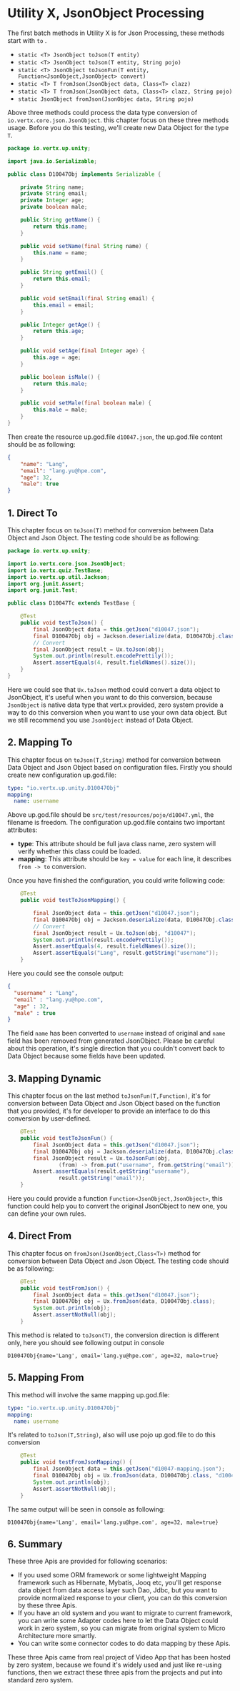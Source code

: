 # Utility X, JsonObject Processing

The first batch methods in Utility X is for Json Processing, these methods start with `to` .

* `static <T> JsonObject toJson(T entity)`
* `static <T> JsonObject toJson(T entity, String pojo)`
* `static <T> JsonObject toJsonFun(T entity, Function<JsonObject,JsonObject> convert)`
* `static <T> T fromJson(JsonObject data, Class<T> clazz)`
* `static <T> T fromJson(JsonObject data, Class<T> clazz, String pojo)`
* `static JsonObject fromJson(JsonObjec data, String pojo)`

Above three methods could process the data type conversion of `io.vertx.core.json.JsonObject`. this chapter focus on
these three methods usage. Before you do this testing, we'll create new Data Object for the type `T`.

```java
package io.vertx.up.unity;

import java.io.Serializable;

public class D10047Obj implements Serializable {

    private String name;
    private String email;
    private Integer age;
    private boolean male;

    public String getName() {
        return this.name;
    }

    public void setName(final String name) {
        this.name = name;
    }

    public String getEmail() {
        return this.email;
    }

    public void setEmail(final String email) {
        this.email = email;
    }

    public Integer getAge() {
        return this.age;
    }

    public void setAge(final Integer age) {
        this.age = age;
    }

    public boolean isMale() {
        return this.male;
    }

    public void setMale(final boolean male) {
        this.male = male;
    }
}
```

Then create the resource up.god.file `d10047.json`, the up.god.file content should be as following:

```json
{
    "name": "Lang",
    "email": "lang.yu@hpe.com",
    "age": 32,
    "male": true
}
```

## 1. Direct To

This chapter focus on `toJson(T)` method for conversion between Data Object and Json Object. The testing code should be
as following:

```java
package io.vertx.up.unity;

import io.vertx.core.json.JsonObject;
import io.vertx.quiz.TestBase;
import io.vertx.up.util.Jackson;
import org.junit.Assert;
import org.junit.Test;

public class D10047Tc extends TestBase {

    @Test
    public void testToJson() {
        final JsonObject data = this.getJson("d10047.json");
        final D10047Obj obj = Jackson.deserialize(data, D10047Obj.class);
        // Convert
        final JsonObject result = Ux.toJson(obj);
        System.out.println(result.encodePrettily());
        Assert.assertEquals(4, result.fieldNames().size());
    }
}
```

Here we could see that `Ux.toJson` method could convert a data object to JsonObject, it's useful when you want to do
this conversion, because `JsonObject` is native data type that vert.x provided, zero system provide a way to do this
conversion when you want to use your own data object. But we still recommend you use `JsonObject` instead of Data
Object.

## 2. Mapping To

This chapter focus on `toJson(T,String)` method for conversion between Data Object and Json Object based on
configuration files. Firstly you should create new configuration up.god.file:

```yaml
type: "io.vertx.up.unity.D10047Obj"
mapping:
  name: username
```

Above up.god.file should be  `src/test/resources/pojo/d10047.yml`, the filename is freedom. The configuration
up.god.file contains two important attributes:

* **type**: This attribute should be full java class name, zero system will verify whether this class could be loaded.
* **mapping**: This attribute should be `key = value` for each line, it describes `from -> to` conversion.

Once you have finished the configuration, you could write following code:

```java
    @Test
    public void testToJsonMapping() {

        final JsonObject data = this.getJson("d10047.json");
        final D10047Obj obj = Jackson.deserialize(data, D10047Obj.class);
        // Convert
        final JsonObject result = Ux.toJson(obj, "d10047");
        System.out.println(result.encodePrettily());
        Assert.assertEquals(4, result.fieldNames().size());
        Assert.assertEquals("Lang", result.getString("username"));
    }
```

Here you could see the console output:

```json
{
  "username" : "Lang",
  "email" : "lang.yu@hpe.com",
  "age" : 32,
  "male" : true
}
```

The field `name` has been converted to `username` instead of original and `name` field has been removed from generated
JsonObject. Please be careful about this operation, it's single direction that you couldn't convert back to Data Object
because some fields have been updated.

## 3. Mapping Dynamic

This chapter focus on the last method `toJsonFun(T,Function)`, it's for conversion between Data Object and Json Object
based on the function that you provided, it's for developer to provide an interface to do this conversion by
user-defined.

```java
    @Test
    public void testToJsonFun() {
        final JsonObject data = this.getJson("d10047.json");
        final D10047Obj obj = Jackson.deserialize(data, D10047Obj.class);
        final JsonObject result = Ux.toJsonFun(obj,
                (from) -> from.put("username", from.getString("email")));
        Assert.assertEquals(result.getString("username"),
                result.getString("email"));
    }
```

Here you could provide a function `Function<JsonObject,JsonObject>`, this function could help you to convert the
original JsonObject to new one, you can define your own rules.

## 4. Direct From

This chapter focus on `fromJson(JsonObject,Class<T>)`  method for conversion between Data Object and Json Object. The
testing code should be as following:

```java
    @Test
    public void testFromJson() {
        final JsonObject data = this.getJson("d10047.json");
        final D10047Obj obj = Ux.fromJson(data, D10047Obj.class);
        System.out.println(obj);
        Assert.assertNotNull(obj);
    }
```

This method is related to `toJson(T)`, the conversion direction is different only, here you should see following output
in console

```shell
D10047Obj{name='Lang', email='lang.yu@hpe.com', age=32, male=true}
```

## 5. Mapping From

This method will involve the same mapping up.god.file:

```yaml
type: "io.vertx.up.unity.D10047Obj"
mapping:
  name: username
```

It's related to `toJson(T,String)`, also will use pojo up.god.file to do this conversion

```java
    @Test
    public void testFromJsonMapping() {
        final JsonObject data = this.getJson("d10047-mapping.json");
        final D10047Obj obj = Ux.fromJson(data, D10047Obj.class, "d10047");
        System.out.println(obj);
        Assert.assertNotNull(obj);
    }
```

The same output will be seen in console as following:

```shell
D10047Obj{name='Lang', email='lang.yu@hpe.com', age=32, male=true}
```

## 6. Summary

These three Apis are provided for following scenarios:

* If you used some ORM framework or some lightweight Mapping framework such as Hibernate, Mybatis, Jooq etc, you'll get
  response data object from data access layer such Dao, Jdbc, but you want to provide normalized response to your
  client, you can do this conversion by these three Apis.
* If you have an old system and you want to migrate to current framework, you can write some Adapter codes here to let
  the Data Object could work in zero system, so you can migrate from original system to Micro Architecture more smartly.
* You can write some connector codes to do data mapping by these Apis.

These three Apis came from real project of Video App that has been hosted by zero system, because we found it's widely
used and just like re-using functions, then we extract these three apis from the projects and put into standard zero
system.


